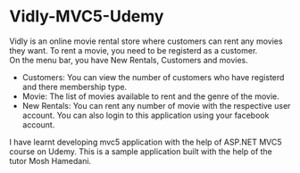# Vidly-MVC5-Udemy
Vidly is an online movie rental store where customers can rent any movies they want.
To rent a movie, you need to be registerd as a customer.  
On the menu bar, you have New Rentals, Customers and movies. 
- Customers: You can view the number of customers who have registerd and there membership type.
- Movie: The list of movies available to rent and the genre of the movie.
- New Rentals: You can rent any number of movie with the respective user account. 
You can also login to this application using your facebook account. 

I have learnt developing mvc5 application with the help of ASP.NET MVC5 course on Udemy. 
This is a sample application built with the help of the tutor Mosh Hamedani. 
